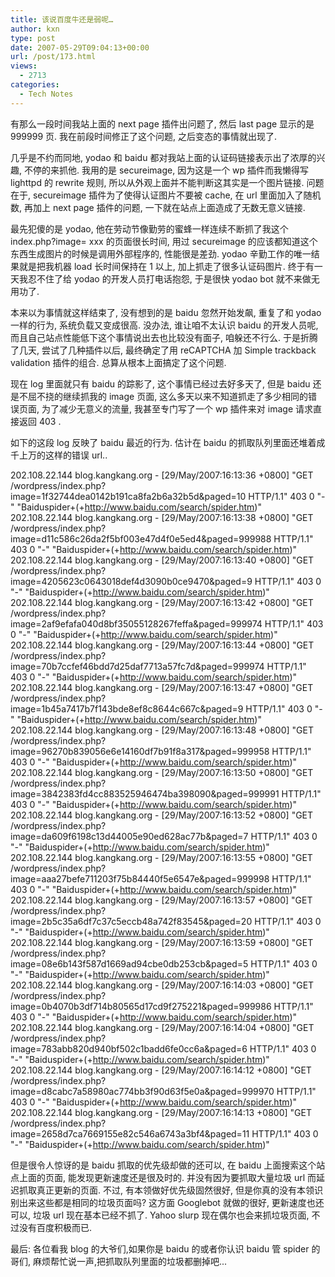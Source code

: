```yaml
---
title: 该说百度牛还是弱呢…
author: kxn
type: post
date: 2007-05-29T09:04:13+00:00
url: /post/173.html
views:
  - 2713
categories:
  - Tech Notes
---
```


有那么一段时间我站上面的 next page 插件出问题了, 然后 last page 显示的是 999999 页. 我在前段时间修正了这个问题, 之后变态的事情就出现了.

几乎是不约而同地, yodao 和 baidu 都对我站上面的认证码链接表示出了浓厚的兴趣, 不停的来抓他. 我用的是 secureimage, 因为这是一个 wp 插件而我懒得写 lighttpd 的 rewrite 规则, 所以从外观上面并不能判断这其实是一个图片链接. 问题在于, secureimage 插件为了使得认证图片不要被 cache, 在 url 里面加入了随机数, 再加上 next page 插件的问题, 一下就在站点上面造成了无数无意义链接.

最先犯傻的是 yodao, 他在劳动节像勤劳的蜜蜂一样连续不断抓了我这个 index.php?image= xxx 的页面很长时间, 用过 secureimage 的应该都知道这个东西生成图片的时候是调用外部程序的, 性能很是差劲. yodao 辛勤工作的唯一结果就是把我机器 load 长时间保持在 1 以上, 加上抓走了很多认证码图片. 终于有一天我忍不住了给 yodao 的开发人员打电话抱怨, 于是很快 yodao bot 就不来做无用功了.

本来以为事情就这样结束了, 没有想到的是 baidu 忽然开始发飙, 重复了和 yodao 一样的行为, 系统负载又变成很高. 没办法, 谁让咱不太认识 baidu 的开发人员呢, 而且自己站点性能低下这个事情说出去也比较没有面子, 咱躲还不行么. 于是折腾了几天, 尝试了几种插件以后, 最终确定了用 reCAPTCHA 加 Simple trackback validation 插件的组合. 总算从根本上面搞定了这个问题.

现在 log 里面就只有 baidu 的踪影了, 这个事情已经过去好多天了, 但是 baidu 还是不屈不挠的继续抓我的 image 页面, 这么多天以来不知道抓走了多少相同的错误页面, 为了减少无意义的流量, 我甚至专门写了一个 wp 插件来对 image 请求直接返回 403 .

如下的这段 log 反映了 baidu 最近的行为. 估计在 baidu 的抓取队列里面还堆着成千上万的这样的错误 url..

202.108.22.144 blog.kangkang.org - [29/May/2007:16:13:36 +0800] "GET /wordpress/index.php?image=1f32744dea0142b191ca8fa2b6a32b5d&paged=10 HTTP/1.1" 403 0 "-" "Baiduspider+(+http://www.baidu.com/search/spider.htm)"  
202.108.22.144 blog.kangkang.org - [29/May/2007:16:13:38 +0800] "GET /wordpress/index.php?image=d11c586c26da2f5bf003e47d4f0e5ed4&paged=999988 HTTP/1.1" 403 0 "-" "Baiduspider+(+http://www.baidu.com/search/spider.htm)"  
202.108.22.144 blog.kangkang.org - [29/May/2007:16:13:40 +0800] "GET /wordpress/index.php?image=4205623c0643018def4d3090b0ce9470&paged=9 HTTP/1.1" 403 0 "-" "Baiduspider+(+http://www.baidu.com/search/spider.htm)"  
202.108.22.144 blog.kangkang.org - [29/May/2007:16:13:42 +0800] "GET /wordpress/index.php?image=2af9efafa040d8bf35055128267feffa&paged=999974 HTTP/1.1" 403 0 "-" "Baiduspider+(+http://www.baidu.com/search/spider.htm)"  
202.108.22.144 blog.kangkang.org - [29/May/2007:16:13:44 +0800] "GET /wordpress/index.php?image=70b7ccfef46bdd7d25daf7713a57fc7d&paged=999974 HTTP/1.1" 403 0 "-" "Baiduspider+(+http://www.baidu.com/search/spider.htm)"  
202.108.22.144 blog.kangkang.org - [29/May/2007:16:13:47 +0800] "GET /wordpress/index.php?image=1b45a7417b7f143bde8ef8c8644c667c&paged=9 HTTP/1.1" 403 0 "-" "Baiduspider+(+http://www.baidu.com/search/spider.htm)"  
202.108.22.144 blog.kangkang.org - [29/May/2007:16:13:48 +0800] "GET /wordpress/index.php?image=96270b839056e6e14160df7b91f8a317&paged=999958 HTTP/1.1" 403 0 "-" "Baiduspider+(+http://www.baidu.com/search/spider.htm)"  
202.108.22.144 blog.kangkang.org - [29/May/2007:16:13:50 +0800] "GET /wordpress/index.php?image=3842383fd4cc883525946474ba398090&paged=999991 HTTP/1.1" 403 0 "-" "Baiduspider+(+http://www.baidu.com/search/spider.htm)"  
202.108.22.144 blog.kangkang.org - [29/May/2007:16:13:52 +0800] "GET /wordpress/index.php?image=da609f6198c13d44005e90ed628ac77b&paged=7 HTTP/1.1" 403 0 "-" "Baiduspider+(+http://www.baidu.com/search/spider.htm)"  
202.108.22.144 blog.kangkang.org - [29/May/2007:16:13:55 +0800] "GET /wordpress/index.php?image=aaa27befe711203f75b84440f5e6547e&paged=999998 HTTP/1.1" 403 0 "-" "Baiduspider+(+http://www.baidu.com/search/spider.htm)"  
202.108.22.144 blog.kangkang.org - [29/May/2007:16:13:57 +0800] "GET /wordpress/index.php?image=2b5c35a6df7c37c5eccb48a742f83545&paged=20 HTTP/1.1" 403 0 "-" "Baiduspider+(+http://www.baidu.com/search/spider.htm)"  
202.108.22.144 blog.kangkang.org - [29/May/2007:16:13:59 +0800] "GET /wordpress/index.php?image=08e6b143f587d1669ad94cbe0db253cb&paged=5 HTTP/1.1" 403 0 "-" "Baiduspider+(+http://www.baidu.com/search/spider.htm)"  
202.108.22.144 blog.kangkang.org - [29/May/2007:16:14:03 +0800] "GET /wordpress/index.php?image=0b4070b3df714b80565d17cd9f275221&paged=999986 HTTP/1.1" 403 0 "-" "Baiduspider+(+http://www.baidu.com/search/spider.htm)"  
202.108.22.144 blog.kangkang.org - [29/May/2007:16:14:04 +0800] "GET /wordpress/index.php?image=783abb820d940bf502c1badd6fe0cc6a&paged=6 HTTP/1.1" 403 0 "-" "Baiduspider+(+http://www.baidu.com/search/spider.htm)"  
202.108.22.144 blog.kangkang.org - [29/May/2007:16:14:12 +0800] "GET /wordpress/index.php?image=d8cabc7a58980ac774bb3f90d63f5e0a&paged=999970 HTTP/1.1" 403 0 "-" "Baiduspider+(+http://www.baidu.com/search/spider.htm)"  
202.108.22.144 blog.kangkang.org - [29/May/2007:16:14:13 +0800] "GET /wordpress/index.php?image=2658d7ca7669155e82c546a6743a3bf4&paged=11 HTTP/1.1" 403 0 "-" "Baiduspider+(+http://www.baidu.com/search/spider.htm)"

但是很令人惊讶的是 baidu 抓取的优先级却做的还可以, 在 baidu 上面搜索这个站点上面的页面, 能发现更新速度还是很及时的. 并没有因为要抓取大量垃圾 url 而延迟抓取真正更新的页面. 不过, 有本领做好优先级固然很好, 但是你真的没有本领识别出来这些都是相同的垃圾页面吗? 这方面 Googlebot 就做的很好, 更新速度也还可以, 垃圾 url 现在基本已经不抓了. Yahoo slurp 现在偶尔也会来抓垃圾页面, 不过没有百度积极而已.

最后: 各位看我 blog 的大爷们,如果你是 baidu 的或者你认识 baidu 管 spider 的哥们, 麻烦帮忙说一声,把抓取队列里面的垃圾都删掉吧...
